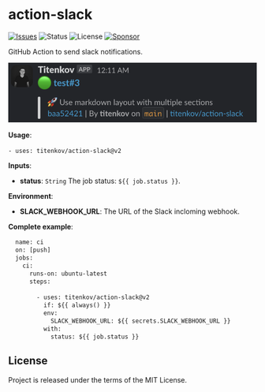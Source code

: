 # action-slack

[![Issues](http://img.shields.io/github/issues/titenkov/action-slack.svg?logo=github)](https://github.com/titenkov/action-slack/issues)
![Status](https://img.shields.io/badge/status-active-blue.svg?logo=git)
![License](https://img.shields.io/badge/license-mit-blue.svg?logo=open-source-initiative)
[![Sponsor](https://img.shields.io/badge/sponsor-titenkov-blue.svg?logo=github-sponsors&style=social)](https://github.com/sponsors/titenkov)

GitHub Action to send slack notifications.

![Screenshot](screenshot-v2.png 'Screenshot')

**Usage**:

`- uses: titenkov/action-slack@v2`

**Inputs**:

- **status**: `String`
  The job status: `${{ job.status }}`.

**Environment**:

- **SLACK_WEBHOOK_URL**:
  The URL of the Slack incloming webhook.

**Complete example**:

```
  name: ci
  on: [push]
  jobs:
    ci:
      runs-on: ubuntu-latest
      steps:

        - uses: titenkov/action-slack@v2
          if: ${{ always() }}
          env:
            SLACK_WEBHOOK_URL: ${{ secrets.SLACK_WEBHOOK_URL }}
          with:
            status: ${{ job.status }}
```

## License

Project is released under the terms of the MIT License.
